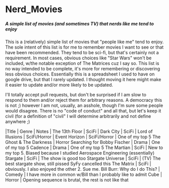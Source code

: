 # Nerd_Movies
##### A simple list of movies (and sometimes TV) that nerds like me tend to enjoy

This is a (relatively) simple list of movies that "people like me" tend to enjoy.  The sole intent of this list is for me to remember movies I want to see or that have been recommended.  They tend to be sci-fi, but that's certainly not a requirement.  In most cases, obvious choices like "Star Wars" won't be included, w/the notable exception of The Matrices cuz I say so.  This list is no way intended to be complete, it's more for remembering or discovering less obvious choices.  Essentially this is a spreadsheet I used to have on google drive, but that I rarely updated.  I thought moving it here might make it easier to update and/or more likely to be updated.

I'll totally accept pull requests, but don't be surprised if I am slow to respond to them and/or reject them for arbitrary reasons.  A democracy this is not ;) however I am not, usually, an asshole, though I'm sure some people would disagree.  There is no "code of conduct" and all that, but let's keep it civil (for a definition of "civil" I will determine arbitrarily and not define anywhere ;)

|Title | Genre | Notes |
The 13th Floor | SciFi |
Dark City | SciFi |
Lord of Illusions | SciFi/Horror |
Event Horizon	| SciFi/Horror | One of my top 5
The Ghost & The Darkness | Horror
Searching for Bobby Fischer | Drama | One of my top 5
Cadence	| Drama | One of my top 5
The Martian | SciFi | New to my top 5.  Biased because I studied Aerospace Engineering (essentially)
Stargate | SciFi | The show is good too
Stargate Universe | SciFi | (TV) The best stargate show, still pissed SyFy cancelled this
The Matrix | SciFi | obviously.  I also enjoyed the other 2.  Sue me.
Bill Burr:  Why do I do This?	| Comedy | I have more in common w/Bill than I probably like to admit
Cube | Horror | Opening sequence is brutal, the rest is not like that

